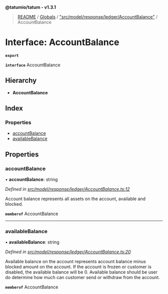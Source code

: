 **@tatumio/tatum - v1.3.1**

> [README](../README.md) / [Globals](../globals.md) / ["src/model/response/ledger/AccountBalance"](../modules/_src_model_response_ledger_accountbalance_.md) / AccountBalance

# Interface: AccountBalance

**`export`** 

**`interface`** AccountBalance

## Hierarchy

* **AccountBalance**

## Index

### Properties

* [accountBalance](_src_model_response_ledger_accountbalance_.accountbalance.md#accountbalance)
* [availableBalance](_src_model_response_ledger_accountbalance_.accountbalance.md#availablebalance)

## Properties

### accountBalance

•  **accountBalance**: string

*Defined in [src/model/response/ledger/AccountBalance.ts:12](https://github.com/tatumio/tatum-js/blob/8f0f126/src/model/response/ledger/AccountBalance.ts#L12)*

Account balance represents all assets on the account, available and blocked.

**`memberof`** AccountBalance

___

### availableBalance

•  **availableBalance**: string

*Defined in [src/model/response/ledger/AccountBalance.ts:20](https://github.com/tatumio/tatum-js/blob/8f0f126/src/model/response/ledger/AccountBalance.ts#L20)*

Available balance on the account represents account balance minus blocked amount on the account.
If the account is frozen or customer is disabled, the available balance will be 0.
Available balance should be user do determine how much can customer send or withdraw from the account.

**`memberof`** AccountBalance

